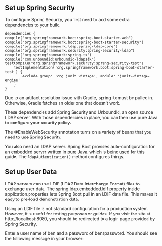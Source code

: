 ## Set up Spring Security
To configure Spring Security, you first need to add some extra dependencies to your build.

```
dependencies {
compile("org.springframework.boot:spring-boot-starter-web")
compile("org.springframework.boot:spring-boot-starter-security")
compile("org.springframework.ldap:spring-ldap-core")
compile("org.springframework.security:spring-security-ldap")
compile("org.springframework:spring-tx")
compile("com.unboundid:unboundid-ldapsdk")
testCompile("org.springframework.security:spring-security-test")
	testImplementation('org.springframework.boot:spring-boot-starter-test') {
		exclude group: 'org.junit.vintage', module: 'junit-vintage-engine'
	}
}
```

Due to an artifact resolution issue with Gradle, spring-tx must be pulled in. Otherwise, Gradle fetches an older one that doesn’t work.

These dependencies add Spring Security and UnboundId, an open source LDAP server. With those dependencies in place, you can then use pure Java to configure your security policy.

The @EnableWebSecurity annotation turns on a variety of beans that you need to use Spring Security.

You also need an LDAP server. Spring Boot provides auto-configuration for an embedded server written in pure Java, which is being used for this guide. The `ldapAuthentication()` method configures things.

## Set up User Data
LDAP servers can use LDIF (LDAP Data Interchange Format) files to exchange user data. The spring.ldap.embedded.ldif property inside application.properties lets Spring Boot pull in an LDIF data file. This makes it easy to pre-load demonstration data. 

Using an LDIF file is not standard configuration for a production system. However, it is useful for testing purposes or guides.
If you visit the site at http://localhost:8080, you should be redirected to a login page provided by Spring Security.

Enter a user name of ben and a password of benspassword. You should see the following message in your browser: